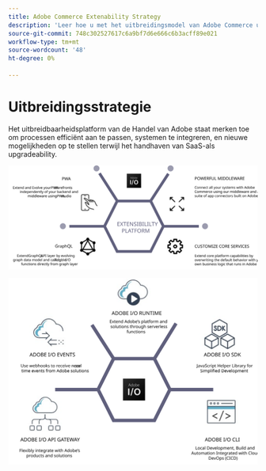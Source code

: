 ```yaml
---
title: Adobe Commerce Extenability Strategy
description: 'Leer hoe u met het uitbreidingsmodel van Adobe Commerce uw implementatie kunt aanpassen. '
source-git-commit: 748c302527617c6a9bf7d6e666c6b3acff89e021
workflow-type: tm+mt
source-wordcount: '48'
ht-degree: 0%

---
```



# Uitbreidingsstrategie

Het uitbreidbaarheidsplatform van de Handel van Adobe staat merken toe om processen efficiënt aan te passen, systemen te integreren, en nieuwe mogelijkheden op te stellen terwijl het handhaven van SaaS-als upgradeability.

![Adobe Commerce-uitbreidingsstrategiediagram](../../assets/playbooks/extensibility-strategy-1.svg)

![Adobe Commerce-uitbreidingsstrategiediagram](../../assets/playbooks/extensibility-strategy-2.svg)
